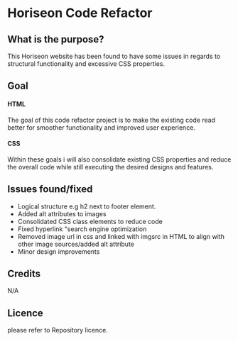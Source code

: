 # Horiseon Code Refactor

## What is the purpose?
<p>This Horiseon website has been found to have some issues in regards to structural functionality and excessive CSS properties.

## Goal
#### HTML
<p> The goal of this code refactor project is to make the existing code read better for smoother functionality and improved user experience.</P>

#### CSS
<p>Within these goals i will also consolidate existing CSS properties and reduce the overall code while still executing the desired designs and features.</p>

## Issues found/fixed
<ul>
<li>Logical structure e.g h2 next to footer element.</li>
<li>Added alt attributes to images</li>
<li>Consolidated CSS class elements to reduce code</li>
<li>Fixed hyperlink "search engine optimization</li>
<li>Removed image url in css and linked with imgsrc in HTML to align with other image sources/added alt attribute</li>
<li>Minor design improvements</li>
</ul>

## Credits
<p>N/A</p>

## Licence
please refer to Repository licence.

